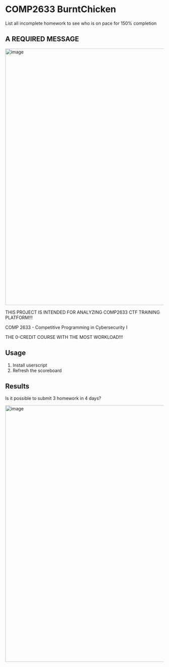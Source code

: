 # COMP2633 BurntChicken
List all incomplete homework to see who is on pace for 150% completion

## A REQUIRED MESSAGE

<img width="814" alt="image" src="https://github.com/evnchn/burnt-chicken/assets/37951241/82f12da1-e9fb-427e-9443-91553ee9662a">

THIS PROJECT IS INTENDED FOR ANALYZING COMP2633 CTF TRAINING PLATFORM!!! 

COMP 2633 - Competitive Programming in Cybersecurity I

THE 0-CREDIT COURSE WITH THE MOST WORKLOAD!!!


## Usage

1. Install userscript
2. Refresh the scoreboard

## Results

Is it possible to submit 3 homework in 4 days?

<img width="814" alt="image" src="https://github.com/evnchn/burnt-chicken/assets/37951241/81704067-776e-4736-8e09-bdaad58d0e94">
